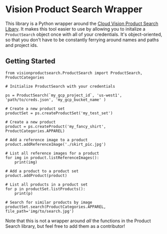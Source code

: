 # Vision Product Search Wrapper
This library is a Python wrapper around the [Cloud Vision Product Search Libary](https://cloud.google.com/vision/product-search/docs). It makes this tool easier to use by allowing you to initalize a `ProductSearch` object once with all of your credentials. It's object-oriented, so that you don't have to be constantly ferrying around names and paths and project ids.

## Getting Started

```
from visionproductsearch.ProductSearch import ProductSearch, ProductCategories

# Initialize ProductSearch with your credentials

ps = ProductSearch(`my_gcp_project_id`, 'us-west1', 'path/to/creds.json', 'my_gcp_bucket_name' )

# Create a new product set
productSet = ps.createProductSet('my_test_set')

# Create a new product
product = ps.createProduct('my_fancy_shirt', ProductCategories.APPAREL)

# Add a reference image to a product
product.addReferenceImage('./skirt_pic.jpg')

# List all reference images for a product
for img in product.listReferenceImages():
    print(img)

# Add a product to a product set
product.addProduct(product)

# List all products in a product set
for p in productSet.listProducts():
    print(p)

# Search for similar products by image
productSet.search(ProductCategories.APPAREL, file_path='img/to/search.jpg')

```

Note that this is not a wrapper around _all_ the functions in the Product Search library, but feel free to add them as a contributor!